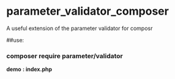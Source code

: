 # parameter_validator_composer
A useful extension of the parameter validator for composr

##use:

### composer require parameter/validator


**demo** **:   index.php**
